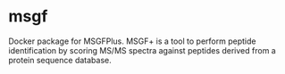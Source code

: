 # msgf
Docker package for MSGFPlus. MSGF+ is a tool to perform peptide identification by scoring MS/MS spectra against peptides derived from a protein sequence database.

